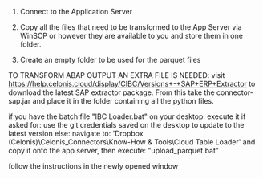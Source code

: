 1) Connect to the Application Server

2) Copy all the files that need to be transformed to the App Server via WinSCP
   or however they are available to you and store them in one folder.

3) Create an empty folder to be used for the parquet files

TO TRANSFORM ABAP OUTPUT AN EXTRA FILE IS NEEDED:
  visit https://help.celonis.cloud/display/CIBC/Versions+-+SAP+ERP+Extractor to download the
  latest SAP extractor package. From this take the connector-sap.jar and place it in the
  folder containing all the python files. 

if you have the batch file "IBC Loader.bat" on your desktop:
      execute it
      if asked for: use the git credentials saved on the desktop to update to the latest version
else:
      navigate to: 'Dropbox (Celonis)\Celonis_Connectors\Know-How & Tools\Cloud Table Loader'
      and copy it onto the app server, then execute: "upload_parquet.bat"

follow the instructions in the newly opened window
